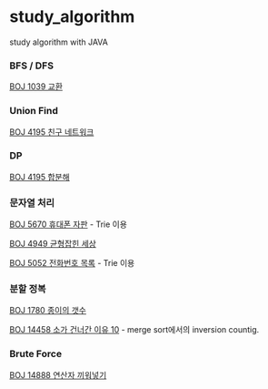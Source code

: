 # study_algorithm
study algorithm with JAVA


### BFS / DFS

[BOJ 1039 교환](./src/boj/n1039)


### Union Find

[BOJ 4195 친구 네트워크](./src/boj/n4195)

### DP

[BOJ 4195 합분해](./src/boj/n2225)

### 문자열 처리

[BOJ 5670 휴대폰 자판](./src/boj/n5670) - Trie 이용

[BOJ 4949 균형잡힌 세상](./src/boj/n4949)

[BOJ 5052 전화번호 목록](./src/boj/n5052) - Trie 이용

### 분할 정복

[BOJ 1780 종이의 갯수](./src/boj/n1780)

[BOJ 14458 소가 건너간 이유 10](./src/boj/n14458) - merge sort에서의 inversion countig.

### Brute Force

[BOJ 14888 연산자 끼워넣기](./src/boj/n14888)